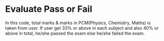 # Evaluate Pass or Fail

In this code, total marks & marks in PCM(Physics, Chemistry, Maths) is taken from user. If user get 33% or above in each subject and also 40% or above in total, he/she passed the exam else he/she failed the exam.
